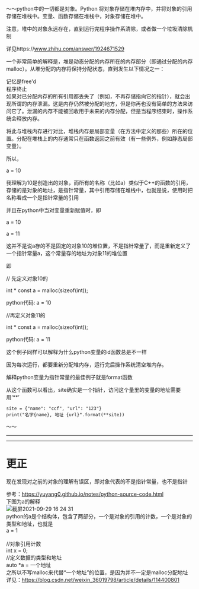 
～～python中的一切都是对象。Python 将对象存储在堆内存中，并将对象的引用存储在堆栈中。变量、函数存储在堆栈中，对象存储在堆中。</br>

注意，堆中的对象永远存在，直到运行完程序操作系清除，或者做一个垃圾清除机制</br>

详见https://www.zhihu.com/answer/1924671529</br>

一个非常简单的解释是，堆是动态分配的内存所在的内存部分（即通过分配的内存malloc）。从堆分配的内存将保持分配状态，直到发生以下情况之一：</br>

记忆是free'd</br>
程序终止</br>
如果对已分配内存的所有引用都丢失了（例如，不再存储指向它的指针），就会出现所谓的内存泄漏。这是内存仍然被分配的地方，但是你再也没有简单的方法来访问它了。泄漏的内存不能被回收用于未来的内存分配，但是当程序结束时，操作系统会释放内存。</br>

将此与堆栈内存进行对比，堆栈内存是局部变量（在方法中定义的那些）所在的位置。分配在堆栈上的内存通常只在函数返回之前有效（有一些例外，例如静态局部变量）。</br>

所以，</br>

a = 10</br>

我理解为10是创造出的对象，而所有的名称（比如a）类似于C++的函数的引用，存储的是对象的地址，是指针常量，其中引用存储在堆栈中，也就是说，使用时把名称看成一个是指针常量的引用</br>

并且在python中当对变量重新赋值时，即</br>

a = 10</br>

a = 11</br>

这并不是说a存的不是固定的对象10的堆位置，不是指针常量了，而是重新定义了一个指针常量a，这个常量存的地址为对象11的堆位置</br>

即</br>

// 先定义对象10的</br>

int * const a = malloc(sizeof(int));</br>

python代码: a = 10</br>

//再定义对象11的</br>

int * const a = malloc(sizeof(int));</br>

python代码: a = 11</br>

这个例子同样可以解释为什么python变量的id函数总是不一样</br>

因为每次运行，都要重新分配堆内存，运行完后操作系统清空堆内存。</br>

解释python变量为指针常量的最佳例子就是format函数</br>

从这个函数可以看出，site确实是一个指针，访问这个量里的变量的地址需要用‘**’</br>
```
site = {"name": "ccf", "url": "123"}
print("名字{name}, 地址 {url}".format(**site))
```
～～

---
---

# 更正

现在发现对之前的对象的理解有误区，即对象代表的不是指针常量，也不是指针</br>

参考：https://yuyang0.github.io/notes/python-source-code.html</br>
下图为a的解释
</br>![截屏2021-09-29 16 24 31](https://user-images.githubusercontent.com/74129445/135231350-13b6ab5f-143e-4ba7-9747-ed0364e2f95b.png)</br>
python的a是个结构体，包含了两部分，一个是对象的引用的计数，一个是对象的类型和地址，也就是</br>
a = 1</br></br>
//对象引用计数</br>
int x = 0;</br>
//定义数据的类型和地址</br>
auto *a = 一个地址</br>
之所以不写malloc来代替“一个地址”的位置，是因为并不一定是malloc分配地址</br>
详见：https://blog.csdn.net/weixin_36019798/article/details/114400801</br>

